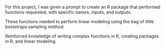 For this project, I was given a prompt to create an R package that performed functions requested, with specific names, inputs, and outputs.

These functions needed to perform linear modeling using the bag of little bootstraps sampling method.

Reinforced knowledge of writing complex functions in R, creating packages in R, and linear modeling.
